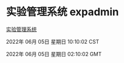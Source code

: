 # 实验管理系统 expadmin
[实验管理系统](http://59.174.27.195:56808/expadmin-782313d2-e1b1-4ea7-932e-3a55e6a1a4d0/)

2022年 06月 05日 星期日 10:10:02 CST

2022年 06月 05日 星期日 02:10:02 GMT
